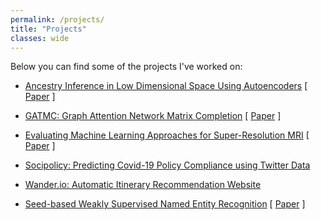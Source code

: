 ```yaml
---
permalink: /projects/
title: "Projects"
classes: wide
---
```


Below you can find some of the projects I've worked on:

* [Ancestry Inference in Low Dimensional Space Using Autoencoders](https://github.com/jsicheng/autoencoder-ancestry-inference) \[ [Paper](https://github.com/jsicheng/autoencoder-ancestry-inference/blob/main/Ancestry%20Inference%20in%20Low%20Dimensional%20Space%20Using%20Autoencoders.pdf) \]

* [GATMC: Graph Attention Network Matrix Completion](https://github.com/jsicheng/gatmc) \[ [Paper](https://github.com/jsicheng/gatmc/blob/master/GATMC%20-%20Graph%20Attention%20Matrix%20Completion.pdf) \]

* [Evaluating Machine Learning Approaches for Super-Resolution MRI](https://github.com/jsicheng/mri-superresolution) \[ [Paper](https://github.com/jsicheng/mri-superresolution/blob/fix-bicubic/Evaluating%20Machine%20Learning%20Approaches%20for%20Super-Resolution%20MRI.pdf) \]

* [Socipolicy: Predicting Covid-19 Policy Compliance using Twitter Data](https://github.com/jsicheng/socipolicy)

* [Wander.io: Automatic Itinerary Recommendation Website](https://github.com/jsicheng/Wander.io)

* [Seed-based Weakly Supervised Named Entity Recognition](https://github.com/jsicheng/CS245-Project-1) \[ [Paper](https://docs.google.com/document/d/1pr46og6OUH0CtA1EeRPMzR8dtxmElRWcpTtwErppqCU/edit?usp=sharing) \]

